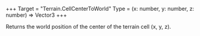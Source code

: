 +++
Target = "Terrain.CellCenterToWorld"
Type = (x: number, y: number, z: number) => Vector3
+++

Returns the world position of the center of the terrain cell (x, y, z).